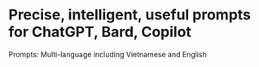 # Precise, intelligent, useful prompts for ChatGPT, Bard, Copilot
Prompts: Multi-language including Vietnamese and English
